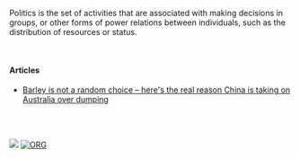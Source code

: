 Politics is the set of activities that are associated with making decisions in groups, or other forms of power relations between individuals, such as the distribution of resources or status.

<br>


#### Articles

- [Barley is not a random choice – here's the real reason China is taking on Australia over dumping](https://gist.github.com/wolfram77/e85bdb7486a5dbe39e915831abd56038)

<br>
<br>


[![](https://img.youtube.com/vi/aD4HUGVN6Ko/maxresdefault.jpg)](https://www.youtube.com/watch?v=aD4HUGVN6Ko)
[![ORG](https://img.shields.io/badge/org-wolfram77-green?logo=Org)](https://wolfram77.github.io)
